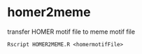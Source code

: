 # homer2meme
transfer HOMER motif file to meme motif file

```{bash}
Rscript HOMER2MEME.R <homermotifFile>
```
